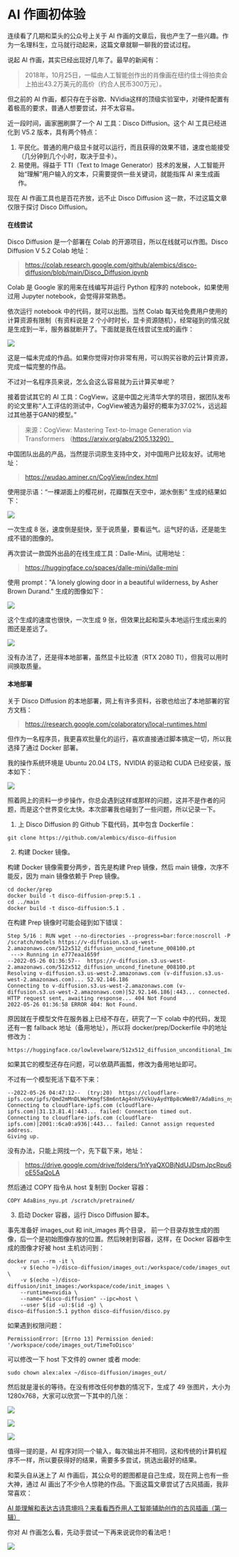 # AI 作画初体验

连续看了几期和菜头的公众号上关于 AI 作画的文章后，我也产生了一些兴趣。作为一名理科生，立马就行动起来，这篇文章就聊一聊我的尝试过程。

说起 AI 作画，其实已经出现好几年了。最早的新闻有：

> 2018年，10月25日，一幅由人工智能创作出的肖像画在纽约佳士得拍卖会上拍出43.2万美元的高价（约合人民币300万元）。

但之前的 AI 作画，都只存在于谷歌、NVidia这样的顶级实验室中，对硬件配置有着极高的要求，普通人想要尝试，并不太容易。

近一段时间，画家圈刷屏了一个 AI 工具：Disco Diffusion。这个 AI 工具已经进化到 V5.2 版本，具有两个特点：

1. 平民化。普通的用户级显卡就可以运行，而且获得的效果不错，速度也能接受（几分钟到几个小时，取决于显卡）。
2. 易使用。得益于 TTI（Text to Image Generator）技术的发展，人工智能开始“理解”用户输入的文本，只需要提供一些关键词，就能指挥 AI 来生成画作。

现在 AI 作画工具也是百花齐放，远不止 Disco Diffusion 这一款，不过这篇文章仅限于探讨 Disco Diffusion。

#### 在线尝试

Disco Diffusion 是一个部署在 Colab 的开源项目，所以在线就可以作图。Disco Diffusion V 5.2 Colab 地址：

> https://colab.research.google.com/github/alembics/disco-diffusion/blob/main/Disco_Diffusion.ipynb

Colab 是 Google 家的用来在线编写并运行 Python 程序的 notebook，如果使用过用 Jupyter notebook，会觉得非常熟悉。

依次运行 notebook 中的代码，就可以出图。当然 Colab 每天给免费用户使用的计算资源有限制（有资料说是 2 个小时时长，显卡资源随机），经常碰到的情况就是生成到一半，服务器就断开了。下面就是我在线尝试生成的画作：

![](https://raw.githubusercontent.com/mogoweb/mywritings/master/book_wechat/202206/images/ai_art_trial_01.png)

这是一幅未完成的作品。如果你觉得对你非常有用，可以购买谷歌的云计算资源，完成一幅完整的作品。

不过对一名程序员来说，怎么会这么容易就为云计算买单呢？

接着尝试其它的 AI 工具：CogView。这是中国之光清华大学的项目，据团队发布的论文里称“人工评估的测试中，CogView被选为最好的概率为37.02%，远远超过其他基于GAN的模型。” 

> 来源：CogView: Mastering Text-to-Image Generation via Transformers （https://arxiv.org/abs/2105.13290）


中国团队出品的产品，当然提示词原生支持中文，对中国用户比较友好。试用地址：

> https://wudao.aminer.cn/CogView/index.html

使用提示语：“一棵湖面上的樱花树，花瓣飘在天空中，湖水倒影” 生成的结果如下：

![](https://raw.githubusercontent.com/mogoweb/mywritings/master/book_wechat/202206/images/ai_art_trial_02.png)

一次生成 8 张，速度倒是挺快，至于说质量，要看运气。运气好的话，还是能生成不错的图像的。

再次尝试一款国外出品的在线生成工具：Dalle-Mini。试用地址：

> https://huggingface.co/spaces/dalle-mini/dalle-mini

使用 prompt："A lonely glowing door in a beautiful wilderness, by Asher Brown Durand." 生成的图像如下：

![](https://raw.githubusercontent.com/mogoweb/mywritings/master/book_wechat/202206/images/ai_art_trial_03.png)

这个生成的速度也很快，一次生成 9 张，但效果比起和菜头本地运行生成出来的图还是差远了。

![](https://raw.githubusercontent.com/mogoweb/mywritings/master/book_wechat/202206/images/ai_art_trial_04.png)

没有办法了，还是得本地部署，虽然显卡比较渣（RTX 2080 TI），但我可以用时间换取质量。

#### 本地部署

关于 Disco Diffusion 的本地部署，网上有许多资料，谷歌也给出了本地部署的官方文档：

> https://research.google.com/colaboratory/local-runtimes.html

但作为一名程序员，我更喜欢批量化的运行，喜欢直接通过脚本搞定一切，所以我选择了通过 Docker 部署。

我的操作系统环境是 Ubuntu 20.04 LTS，NVIDIA 的驱动和 CUDA 已经安装，版本如下：

![](https://raw.githubusercontent.com/mogoweb/mywritings/master/book_wechat/202206/images/ai_art_trial_05.png)

照着网上的资料一步步操作，你总会遇到这样或那样的问题，这并不是作者的问题，而是这个世界变化太快。本次部署我也碰到了一些问题，所以记录一下。

1. 上 Disco Diffusion 的 Github 下载代码，其中包含 Dockerfile：

```
git clone https://github.com/alembics/disco-diffusion
```

2. 构建 Docker 镜像。
 
构建 Docker 镜像需要分两步，首先是构建 Prep 镜像，然后 main 镜像，次序不能反，因为 main 镜像依赖于 Prep 镜像。

```
cd docker/prep
docker build -t disco-diffusion-prep:5.1 .
cd ../main
docker build -t disco-diffusion:5.1 .
```

在构建 Prep 镜像时可能会碰到如下错误：

```
Step 5/16 : RUN wget --no-directories --progress=bar:force:noscroll -P /scratch/models https://v-diffusion.s3.us-west-2.amazonaws.com/512x512_diffusion_uncond_finetune_008100.pt
 ---> Running in e777eaa1659f
--2022-05-26 01:36:57--  https://v-diffusion.s3.us-west-2.amazonaws.com/512x512_diffusion_uncond_finetune_008100.pt
Resolving v-diffusion.s3.us-west-2.amazonaws.com (v-diffusion.s3.us-west-2.amazonaws.com)... 52.92.146.186
Connecting to v-diffusion.s3.us-west-2.amazonaws.com (v-diffusion.s3.us-west-2.amazonaws.com)|52.92.146.186|:443... connected.
HTTP request sent, awaiting response... 404 Not Found
2022-05-26 01:36:58 ERROR 404: Not Found.
```

原因就在于模型文件在服务器上已经不存在，研究了一下 colab 中的代码，发现还有一套 fallback 地址（备用地址），所以将 docker/prep/Dockerfile 中的地址修改为：

```
https://huggingface.co/lowlevelware/512x512_diffusion_unconditional_ImageNet/resolve/main/512x512_diffusion_uncond_finetune_008100.pt
```

如果其它的模型还存在问题，可以依葫芦画瓢，修改为备用地址即可。

不过有一个模型死活下载不下来：

```
--2022-05-26 04:47:12--  (try:20)  https://cloudflare-ipfs.com/ipfs/Qmd2mMnDLWePKmgfS8m6ntAg4nhV5VkUyAydYBp8cWWeB7/AdaBins_nyu.pt
Connecting to cloudflare-ipfs.com (cloudflare-ipfs.com)|31.13.81.4|:443... failed: Connection timed out.
Connecting to cloudflare-ipfs.com (cloudflare-ipfs.com)|2001::6ca0:a936|:443... failed: Cannot assign requested address.
Giving up.
```

没有办法，只能上网找一个，先下载下来，地址：

> https://drive.google.com/drive/folders/1nYyaQXOBjNdUJDsmJpcRpu6oE55aQoLA

然后通过 COPY 指令从 host 复制到 Docker 容器：

```
COPY AdaBins_nyu.pt /scratch/pretrained/
```

3. 启动 Docker 容器，运行 Disco Diffusion 脚本。

事先准备好 images_out 和 init_images 两个目录， 前一个目录存放生成的图像，后一个是初始图像存放的位置。然后映射到容器，这样，在 Docker 容器中生成的图像才好被 host 主机访问到：

```
docker run --rm -it \
    -v $(echo ~)/disco-diffusion/images_out:/workspace/code/images_out \
    -v $(echo ~)/disco-diffusion/init_images:/workspace/code/init_images \
    --runtime=nvidia \
    --name="disco-diffusion" --ipc=host \
    --user $(id -u):$(id -g) \
disco-diffusion:5.1 python disco-diffusion/disco.py
```

如果遇到权限问题：

```
PermissionError: [Errno 13] Permission denied: '/workspace/code/images_out/TimeToDisco'
```

可以修改一下 host 下文件的 owner 或者 mode:

```
sudo chown alex:alex ~/disco-diffusion/images_out/
```

然后就是漫长的等待。在没有修改任何参数的情况下，生成了 49 张图片，大小为 1280x768，大家可以欣赏一下其中的几张：

![](https://raw.githubusercontent.com/mogoweb/mywritings/master/book_wechat/202206/images/ai_art_trial_06.png)

![](https://raw.githubusercontent.com/mogoweb/mywritings/master/book_wechat/202206/images/ai_art_trial_07.png)

![](https://raw.githubusercontent.com/mogoweb/mywritings/master/book_wechat/202206/images/ai_art_trial_08.png)

值得一提的是，AI 程序对同一个输入，每次输出并不相同，这和传统的计算机程序不一样，所以要获得好的结果，需要多多尝试，挑选出最好的结果。

和菜头自从迷上了 AI 作画后，其公众号的题图都是自己生成，现在网上也有一些大神，通过 AI 画出了不少令人惊艳的作品。下面这篇文章尝试了古风插画，我非常喜欢：

[AI 能理解和表达古诗意境吗？来看看西乔用人工智能辅助创作的古风插画（第一辑）](https://mp.weixin.qq.com/s/oMQ_HR1dJQXLhXv-9qwizA)

你对 AI 作画怎么看，先动手尝试一下再来说说你的看法吧！

![](https://raw.githubusercontent.com/mogoweb/mywritings/master/book_wechat/common_images/%E5%BE%AE%E4%BF%A1%E5%85%AC%E4%BC%97%E5%8F%B7_%E5%85%B3%E6%B3%A8%E4%BA%8C%E7%BB%B4%E7%A0%81.png)